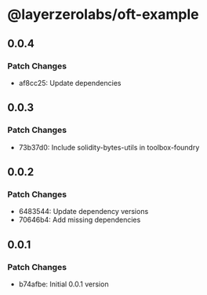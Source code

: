 # @layerzerolabs/oft-example

## 0.0.4

### Patch Changes

- af8cc25: Update dependencies

## 0.0.3

### Patch Changes

- 73b37d0: Include solidity-bytes-utils in toolbox-foundry

## 0.0.2

### Patch Changes

- 6483544: Update dependency versions
- 70646b4: Add missing dependencies

## 0.0.1

### Patch Changes

- b74afbe: Initial 0.0.1 version
